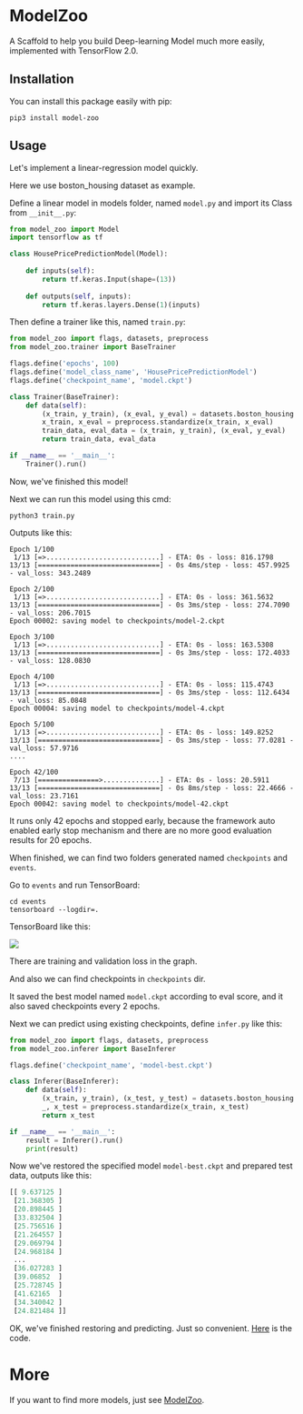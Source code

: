# ModelZoo

A Scaffold to help you build Deep-learning Model much more easily, implemented with TensorFlow 2.0.

## Installation

You can install this package easily with pip:

```
pip3 install model-zoo
```

## Usage

Let's implement a linear-regression model quickly.

Here we use boston_housing dataset as example.

Define a linear model in models folder, named `model.py` and import its Class from `__init__.py`:

```python
from model_zoo import Model
import tensorflow as tf

class HousePricePredictionModel(Model):
    
    def inputs(self):
        return tf.keras.Input(shape=(13))
    
    def outputs(self, inputs):
        return tf.keras.layers.Dense(1)(inputs)
```

Then define a trainer like this, named `train.py`:

```python
from model_zoo import flags, datasets, preprocess
from model_zoo.trainer import BaseTrainer

flags.define('epochs', 100)
flags.define('model_class_name', 'HousePricePredictionModel')
flags.define('checkpoint_name', 'model.ckpt')

class Trainer(BaseTrainer):
    def data(self):
        (x_train, y_train), (x_eval, y_eval) = datasets.boston_housing.load_data()
        x_train, x_eval = preprocess.standardize(x_train, x_eval)
        train_data, eval_data = (x_train, y_train), (x_eval, y_eval)
        return train_data, eval_data

if __name__ == '__main__':
    Trainer().run()
```

Now, we've finished this model!

Next we can run this model using this cmd:

```
python3 train.py
```

Outputs like this:

```
Epoch 1/100
 1/13 [=>............................] - ETA: 0s - loss: 816.1798
13/13 [==============================] - 0s 4ms/step - loss: 457.9925 - val_loss: 343.2489

Epoch 2/100
 1/13 [=>............................] - ETA: 0s - loss: 361.5632
13/13 [==============================] - 0s 3ms/step - loss: 274.7090 - val_loss: 206.7015
Epoch 00002: saving model to checkpoints/model-2.ckpt

Epoch 3/100
 1/13 [=>............................] - ETA: 0s - loss: 163.5308
13/13 [==============================] - 0s 3ms/step - loss: 172.4033 - val_loss: 128.0830

Epoch 4/100
 1/13 [=>............................] - ETA: 0s - loss: 115.4743
13/13 [==============================] - 0s 3ms/step - loss: 112.6434 - val_loss: 85.0848
Epoch 00004: saving model to checkpoints/model-4.ckpt

Epoch 5/100
 1/13 [=>............................] - ETA: 0s - loss: 149.8252
13/13 [==============================] - 0s 3ms/step - loss: 77.0281 - val_loss: 57.9716
....

Epoch 42/100
 7/13 [===============>..............] - ETA: 0s - loss: 20.5911
13/13 [==============================] - 0s 8ms/step - loss: 22.4666 - val_loss: 23.7161
Epoch 00042: saving model to checkpoints/model-42.ckpt
```

It runs only 42 epochs and stopped early, because the framework auto enabled early stop mechanism and there are no more good evaluation results for 20 epochs.

When finished, we can find two folders generated named `checkpoints` and `events`.

Go to `events` and run TensorBoard:

```
cd events
tensorboard --logdir=.
```

TensorBoard like this:

![](https://qiniu.cuiqingcai.com/2019-11-12-190237.png)

There are training and validation loss in the graph.

And also we can find checkpoints in `checkpoints` dir.

It saved the best model named `model.ckpt` according to eval score, and it also saved checkpoints every 2 epochs.

Next we can predict using existing checkpoints, define `infer.py` like this:

```python
from model_zoo import flags, datasets, preprocess
from model_zoo.inferer import BaseInferer

flags.define('checkpoint_name', 'model-best.ckpt')

class Inferer(BaseInferer):
    def data(self):
        (x_train, y_train), (x_test, y_test) = datasets.boston_housing.load_data()
        _, x_test = preprocess.standardize(x_train, x_test)
        return x_test

if __name__ == '__main__':
    result = Inferer().run()
    print(result)
```

Now we've restored the specified model `model-best.ckpt` and prepared test data, outputs like this:

```python
[[ 9.637125 ]
 [21.368305 ]
 [20.898445 ]
 [33.832504 ]
 [25.756516 ]
 [21.264557 ]
 [29.069794 ]
 [24.968184 ]
 ...
 [36.027283 ]
 [39.06852  ]
 [25.728745 ]
 [41.62165  ]
 [34.340042 ]
 [24.821484 ]]
```

OK, we've finished restoring and predicting. Just so convenient. [Here](https://github.com/ModelZoo/PricePrediction) is the code.

# More

If you want to find more models, just see [ModelZoo](https://github.com/ModelZoo).
